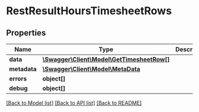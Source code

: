 # RestResultHoursTimesheetRows

## Properties
Name | Type | Description | Notes
------------ | ------------- | ------------- | -------------
**data** | [**\Swagger\Client\Model\GetTimesheetRow[]**](GetTimesheetRow.md) |  | [optional] 
**metadata** | [**\Swagger\Client\Model\MetaData**](MetaData.md) |  | [optional] 
**errors** | **object[]** |  | [optional] 
**debug** | **object[]** |  | [optional] 

[[Back to Model list]](../README.md#documentation-for-models) [[Back to API list]](../README.md#documentation-for-api-endpoints) [[Back to README]](../README.md)


